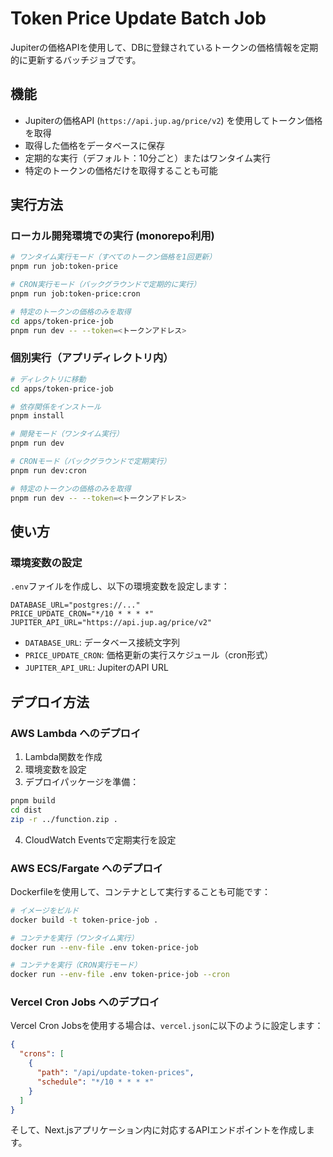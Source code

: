 # Token Price Update Batch Job

Jupiterの価格APIを使用して、DBに登録されているトークンの価格情報を定期的に更新するバッチジョブです。

## 機能

- Jupiterの価格API (`https://api.jup.ag/price/v2`) を使用してトークン価格を取得
- 取得した価格をデータベースに保存
- 定期的な実行（デフォルト：10分ごと）またはワンタイム実行
- 特定のトークンの価格だけを取得することも可能

## 実行方法

### ローカル開発環境での実行 (monorepo利用)

```bash
# ワンタイム実行モード（すべてのトークン価格を1回更新）
pnpm run job:token-price

# CRON実行モード（バックグラウンドで定期的に実行）
pnpm run job:token-price:cron

# 特定のトークンの価格のみを取得
cd apps/token-price-job
pnpm run dev -- --token=<トークンアドレス>
```

### 個別実行（アプリディレクトリ内）

```bash
# ディレクトリに移動
cd apps/token-price-job

# 依存関係をインストール
pnpm install

# 開発モード（ワンタイム実行）
pnpm run dev

# CRONモード（バックグラウンドで定期実行）
pnpm run dev:cron

# 特定のトークンの価格のみを取得
pnpm run dev -- --token=<トークンアドレス>
```

## 使い方

### 環境変数の設定

`.env`ファイルを作成し、以下の環境変数を設定します：

```
DATABASE_URL="postgres://..."
PRICE_UPDATE_CRON="*/10 * * * *"
JUPITER_API_URL="https://api.jup.ag/price/v2"
```

- `DATABASE_URL`: データベース接続文字列
- `PRICE_UPDATE_CRON`: 価格更新の実行スケジュール（cron形式）
- `JUPITER_API_URL`: JupiterのAPI URL

## デプロイ方法

### AWS Lambda へのデプロイ

1. Lambda関数を作成
2. 環境変数を設定
3. デプロイパッケージを準備：

```bash
pnpm build
cd dist
zip -r ../function.zip .
```

4. CloudWatch Eventsで定期実行を設定

### AWS ECS/Fargate へのデプロイ

Dockerfileを使用して、コンテナとして実行することも可能です：

```bash
# イメージをビルド
docker build -t token-price-job .

# コンテナを実行（ワンタイム実行）
docker run --env-file .env token-price-job

# コンテナを実行（CRON実行モード）
docker run --env-file .env token-price-job --cron
```

### Vercel Cron Jobs へのデプロイ

Vercel Cron Jobsを使用する場合は、`vercel.json`に以下のように設定します：

```json
{
  "crons": [
    {
      "path": "/api/update-token-prices",
      "schedule": "*/10 * * * *"
    }
  ]
}
```

そして、Next.jsアプリケーション内に対応するAPIエンドポイントを作成します。
